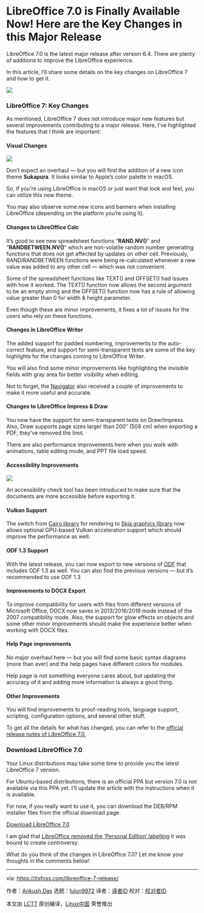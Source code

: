 [#]: collector: (lujun9972)
[#]: translator: ( )
[#]: reviewer: ( )
[#]: publisher: ( )
[#]: url: ( )
[#]: subject: (LibreOffice 7.0 is Finally Available Now! Here are the Key Changes in this Major Release)
[#]: via: (https://itsfoss.com/libreoffice-7-release/)
[#]: author: (Ankush Das https://itsfoss.com/author/ankush/)

LibreOffice 7.0 is Finally Available Now! Here are the Key Changes in this Major Release
======

LibreOffice 7.0 is the latest major release after version 6.4. There are plenty of additions to improve the LibreOffice experience.

In this article, I’ll share some details on the key changes on LibreOffice 7 and how to get it.

![][1]

### LibreOffice 7: Key Changes

As mentioned, LibreOffice 7 does not introduce major new features but several improvements contributing to a major release. Here, I’ve highlighted the features that I think are important:

#### Visual Changes

![][2]

Don’t expect an overhaul — but you will find the addition of a new icon theme **Sukapura**. It looks similar to Apple’s color palette in macOS.

So, if you’re using LibreOffice in macOS or just want that look and feel, you can utilize this new theme.

You may also observe some new icons and banners when installing LibreOffice (depending on the platform you’re using it).

#### Changes to LibreOffice Calc

It’s good to see new spreadsheet functions “**RAND.NV()**” and “**RANDBETWEEN.NV()**” which are non-volatile random number generating functions that does not get affected by updates on other cell. Previously, RAND/RANDBETWEEN functions were being re-calculated whenever a new value was added to any other cell — which was not convenient.

Some of the spreadsheet functions like TEXT() and OFFSET() had issues with how it worked. The TEXT() function now allows the second argument to be an empty string and the OFFSET() function now has a rule of allowing value greater than 0 for width &amp; height parameter.

Even though these are minor improvements, it fixes a lot of issues for the users who rely on these functions.

#### Changes in LibreOffice Writer

The added support for padded numbering, improvements to the auto-correct feature, and support for semi-transparent texts are some of the key highlights for the changes coming to LibreOffice Writer.

You will also find some minor improvements like highlighting the invisible fields with gray area for better visibility when editing.

Not to forget, the [Navigator][3] also received a couple of improvements to make it more useful and accurate.

#### Changes to LibreOffice Impress &amp; Draw

You now have the support for semi-transparent texts on Draw/Impress. Also, Draw supports page sizes larger than 200″ (508 cm) when exporting a PDF, they’ve removed the limit.

There are also performance improvements here when you work with animations, table editing mode, and PPT file load speed.

#### Accessibility Improvements

![][4]

An accessibility check tool has been introduced to make sure that the documents are more accessible before exporting it.

#### Vulkan Support

The switch from [Cairo library][5] for rendering to [Skia graphics library][6] now allows optional GPU-based Vulkan acceleration support which should improve the performance as well.

#### ODF 1.3 Support

With the latest release, you can now export to new versions of [ODF][7] that includes ODF 1.3 as well. You can also find the previous versions — but it’s recommended to use ODF 1.3

#### Improvements to DOCX Export

To improve compatibility for users with files from different versions of Microsoft Office, DOCX now saves in 2013/2016/2019 mode instead of the 2007 compatibility mode. Also, the support for glow effects on objects and some other minor improvements should make the experience better when working with DOCX files.

#### Help Page improvements

No major overhaul here — but you will find some basic syntax diagrams (more than ever) and the help pages have different colors for modules.

Help page is not something everyone cares about, but updating the accuracy of it and adding more information is always a good thing.

#### Other Improvements

You will find improvements to proof-reading tools, language support, scripting, configuration options, and several other stuff.

To get all the details for what has changed, you can refer to the [official release notes of LibreOffice 7.0.][8]

### Download LibreOffice 7.0

Your Linux distributions may take some time to provide you the latest LibreOffice 7 version.

For Ubuntu-based distributions, there is an official PPA but version 7.0 is not available via this PPA yet. I’ll update the article with the instructions when it is available.

For now, if you really want to use it, you can download the DEB/RPM installer files from the official download page.

[Download LibreOffice 7.0][9]

I am glad that [LibreOffice removed the ‘Personal Edition’ labelling][10] it was bound to create controversy.

What do you think of the changes in LibreOffice 7.0? Let me know your thoughts in the comments below!

--------------------------------------------------------------------------------

via: https://itsfoss.com/libreoffice-7-release/

作者：[Ankush Das][a]
选题：[lujun9972][b]
译者：[译者ID](https://github.com/译者ID)
校对：[校对者ID](https://github.com/校对者ID)

本文由 [LCTT](https://github.com/LCTT/TranslateProject) 原创编译，[Linux中国](https://linux.cn/) 荣誉推出

[a]: https://itsfoss.com/author/ankush/
[b]: https://github.com/lujun9972
[1]: https://i0.wp.com/itsfoss.com/wp-content/uploads/2020/07/libreoffice-7.png?ssl=1
[2]: https://i0.wp.com/itsfoss.com/wp-content/uploads/2020/07/libreoffice-sukapura-theme.png?ssl=1
[3]: https://help.libreoffice.org/6.4/en-US/text/scalc/01/02110000.html?DbPAR=CALC
[4]: https://i1.wp.com/itsfoss.com/wp-content/uploads/2020/07/libreoffice-accessibility.png?ssl=1
[5]: https://wiki.documentfoundation.org/ReleaseNotes/7.0#Writer
[6]: https://skia.org/
[7]: https://en.wikipedia.org/wiki/OpenDocument
[8]: https://wiki.documentfoundation.org/ReleaseNotes/7.0#Impress_.26_Draw
[9]: https://www.libreoffice.org/download/download/
[10]: https://itsfoss.com/libreoffice-personal-edition-issue/
